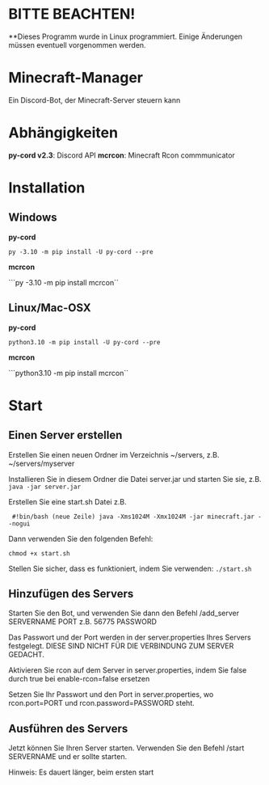 # BITTE BEACHTEN!
**Dieses Programm wurde in Linux programmiert. Einige Änderungen müssen eventuell vorgenommen werden.

# Minecraft-Manager
Ein Discord-Bot, der Minecraft-Server steuern kann

# Abhängigkeiten
**py-cord v2.3**: Discord API
**mcrcon**: Minecraft Rcon commmunicator

# Installation
## Windows
**py-cord**

```py -3.10 -m pip install -U py-cord --pre```

**mcrcon**

```py -3.10 -m pip install mcrcon``

## Linux/Mac-OSX
**py-cord**

```python3.10 -m pip install -U py-cord --pre```


**mcrcon**

```python3.10 -m pip install mcrcon``

# Start

## Einen Server erstellen
Erstellen Sie einen neuen Ordner im Verzeichnis ~/servers, z.B. ~/servers/myserver

Installieren Sie in diesem Ordner die Datei server.jar und starten Sie sie, z.B. ```java -jar server.jar``` 

Erstellen Sie eine start.sh Datei z.B.

``` #!bin/bash (neue Zeile) java -Xms1024M -Xmx1024M -jar minecraft.jar --nogui```

Dann verwenden Sie den folgenden Befehl:

```chmod +x start.sh```

Stellen Sie sicher, dass es funktioniert, indem Sie verwenden: ```./start.sh```

## Hinzufügen des Servers
Starten Sie den Bot, und verwenden Sie dann den Befehl /add_server SERVERNAME PORT z.B. 56775 PASSWORD

Das Passwort und der Port werden in der server.properties Ihres Servers festgelegt. DIESE SIND NICHT FÜR DIE VERBINDUNG ZUM SERVER GEDACHT. 

Aktivieren Sie rcon auf dem Server in server.properties, indem Sie false durch true bei enable-rcon=false ersetzen 

Setzen Sie Ihr Passwort und den Port in server.properties, wo rcon.port=PORT und rcon.password=PASSWORD steht.

## Ausführen des Servers
Jetzt können Sie Ihren Server starten. Verwenden Sie den Befehl /start SERVERNAME und er sollte starten. 

Hinweis: Es dauert länger, beim ersten start

